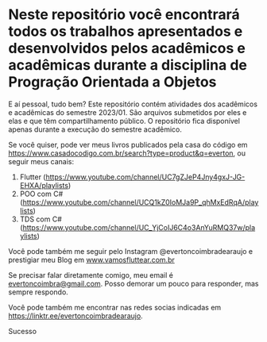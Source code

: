 # Neste repositório você encontrará todos os trabalhos apresentados e desenvolvidos pelos acadêmicos e acadêmicas durante a disciplina de Progração Orientada a Objetos

E aí pessoal, tudo bem? Este repositório contém atividades dos acadêmicos e acadêmicas do semestre 2023/01. São arquivos submetidos por eles e elas e que têm compartilhamento público. O repositório fica disponível apenas durante a execução do semestre acadêmico.

Se você quiser, pode ver meus livros publicados pela casa do código em https://www.casadocodigo.com.br/search?type=product&q=everton, ou seguir meus canais:

1. Flutter (https://www.youtube.com/channel/UC7gZJeP4Jny4gxJ-JG-EHXA/playlists)
2. POO com C# (https://www.youtube.com/channel/UCQ1kZ0IoMJa9P_qhMxEdRqA/playlists)
3. TDS com C# (https://www.youtube.com/channel/UC_YjCoIJ6C4o3AnYuRMQ37w/playlists)

Você pode também me seguir pelo Instagram @evertoncoimbradearaujo e prestigiar meu Blog em www.vamosfluttear.com.br


Se precisar falar diretamente comigo, meu email é evertoncoimbra@gmail.com. Posso demorar um pouco para responder, mas sempre respondo.

Você pode também me encontrar nas redes socias indicadas em https://linktr.ee/evertoncoimbradearaujo.

Sucesso
